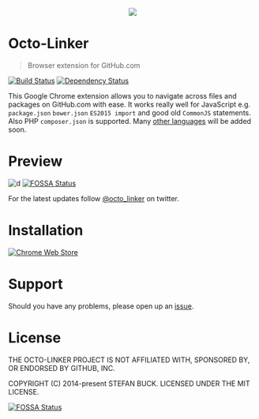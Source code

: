 <p align="center">
<a href="#"><img src="app/images/icon-128.png"/></a>
</p>

# Octo-Linker

> Browser extension for GitHub.com

[![Build Status][travis-image]][travis-url] [![Dependency Status][daviddm-url]][daviddm-image]

This Google Chrome extension allows you to navigate across files and packages on GitHub.com with ease. It works really well for JavaScript e.g. `package.json` `bower.json` `ES2015 import` and good old `CommonJS` statements. Also PHP `composer.json` is supported. Many [other languages](https://github.com/octo-linker/chrome-extension/labels/Add%20support) will be added soon.

# Preview

![d](screencast.gif)
[![FOSSA Status](https://app.fossa.io/api/projects/git%2Bgithub.com%2FHartmarken%2Fchrome-extension.svg?type=shield)](https://app.fossa.io/projects/git%2Bgithub.com%2FHartmarken%2Fchrome-extension?ref=badge_shield)

For the latest updates follow [@octo_linker](https://twitter.com/octo_linker) on twitter.


# Installation

[![Chrome Web Store][install-image]][webstore-url]



# Support

Should you have any problems, please open up an [issue](https://github.com/octo-linker/chrome-extension/issues).



# License

THE OCTO-LINKER PROJECT IS NOT AFFILIATED WITH, SPONSORED BY, OR ENDORSED BY GITHUB, INC.

COPYRIGHT (C) 2014-present STEFAN BUCK. LICENSED UNDER THE MIT LICENSE.

[webstore-url]: https://chrome.google.com/webstore/detail/octo-linker/jlmafbaeoofdegohdhinkhilhclaklkp
[travis-url]: https://travis-ci.org/octo-linker/chrome-extension
[travis-image]: https://travis-ci.org/octo-linker/chrome-extension.svg?branch=master
[daviddm-url]: https://david-dm.org/octo-linker/chrome-extension.svg?theme=shields.io
[daviddm-image]: https://david-dm.org/octo-linker/chrome-extension
[install-image]: install.png


[![FOSSA Status](https://app.fossa.io/api/projects/git%2Bgithub.com%2FHartmarken%2Fchrome-extension.svg?type=large)](https://app.fossa.io/projects/git%2Bgithub.com%2FHartmarken%2Fchrome-extension?ref=badge_large)
